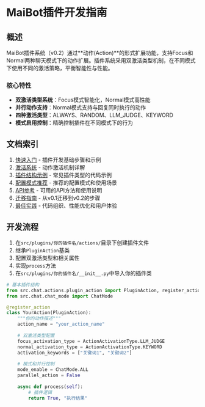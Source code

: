 # MaiBot插件开发指南

## 概述

MaiBot插件系统（v0.2）通过**动作(Action)**的形式扩展功能，支持Focus和Normal两种聊天模式下的动作扩展。插件系统采用双激活类型机制，在不同模式下使用不同的激活策略，平衡智能性与性能。

### 核心特性

- **双激活类型系统**：Focus模式智能化，Normal模式高性能
- **并行动作支持**：Normal模式支持与回复同时执行的动作
- **四种激活类型**：ALWAYS、RANDOM、LLM_JUDGE、KEYWORD
- **模式启用控制**：精确控制插件在不同模式下的行为

## 文档索引

1. [快速入门](./quick_start.md) - 插件开发基础步骤和示例
2. [激活系统](./activation_system.md) - 动作激活机制详解
3. [插件结构示例](./plugin_examples.md) - 常见插件类型的代码示例
4. [配置模式推荐](./config_recommendations.md) - 推荐的配置模式和使用场景
5. [API参考](./api_reference.md) - 可用的API方法和使用说明
6. [迁移指南](./migration_guide.md) - 从v0.1迁移到v0.2的步骤
7. [最佳实践](./best_practices.md) - 代码组织、性能优化和用户体验

## 开发流程

1. 在`src/plugins/你的插件名/actions/`目录下创建插件文件
2. 继承`PluginAction`基类
3. 配置双激活类型和相关属性
4. 实现`process`方法
5. 在`src/plugins/你的插件名/__init__.py`中导入你的插件类

```python
# 基本插件结构
from src.chat.actions.plugin_action import PluginAction, register_action, ActionActivationType
from src.chat.chat_mode import ChatMode

@register_action
class YourAction(PluginAction):
    """你的动作描述"""
    action_name = "your_action_name"
    
    # 双激活类型配置
    focus_activation_type = ActionActivationType.LLM_JUDGE
    normal_activation_type = ActionActivationType.KEYWORD
    activation_keywords = ["关键词1", "关键词2"]
    
    # 模式和并行控制
    mode_enable = ChatMode.ALL
    parallel_action = False
    
    async def process(self):
        # 插件逻辑
        return True, "执行结果"
``` 